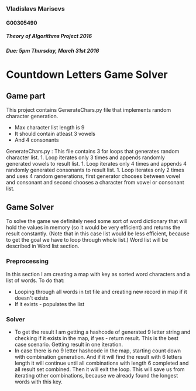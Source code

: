 ### Vladislavs Marisevs
#### G00305490
##### Theory of Algorithms Project 2016
##### Due: 5pm Thursday, March 31st 2016

# Countdown Letters Game Solver

## Game part
This project contains GenerateChars.py file that implements random character generation. 
 - Max character list length is 9 
 - It should contain atleast 3 vowels
 - And 4 consonants
 
 GenerateChars.py :
	This file contains 3 for loops that generates random character list.
	1. Loop iterates only 3 times and appends randomly generated vowels to result list.
	1. Loop iterates only 4 times and appends 4 randomly generated consonants to result list.
	1. Loop iterates only 2 times and uses 4 random generations, first generator chooses between vowel and consonant and second chooses a character from vowel or consonant list.

## Game Solver
To solve the game we definitely need some sort of word dictionary that will hold the values in memory (so it would be very efficient) and returns the result constantly. (Note that in this case list would be less efficient, because to get the goal we have to loop through whole list.) Word list will be described in Word list section.

### Preprocessing
In this section I am creating a map with key as sorted word characters and a list of words. To do that:
- Looping through all words in txt file and creating new record in map if it doesn't exists
- If it exists - populates the list

### Solver
- To get the result I am getting a hashcode of generated 9 letter string and checking if it exists in the map, if yes - return result. This is the best case scenario. Getting result in one iteration.
- In case there is no 9 letter hashcode in the map, starting count down with combination generation. And if it will find the result with 6 letters length it will continue until all combinations with length 6 completed and all result set combined. Then it will exit the loop. This will save us from iterating other combinations, because we already found the longest words with this key.